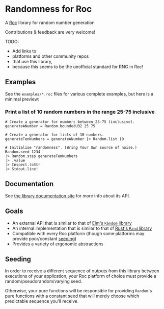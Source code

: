 # Randomness for Roc

A [Roc](https://github.com/roc-lang/roc) library for random number generation

Contributions & feedback are very welcome!

TODO:
- Add links to
- platforms and other community repos 
- that use this library,
- because this seems to be the unofficial standard for RNG in Roc!

## Examples

See the `examples/*.roc` files for various complete examples, but here is a minimal preview:

### Print a list of 10 random numbers in the range 25-75 inclusive

```roc
# Create a generator for numbers between 25-75 (inclusive).
generateANumber = Random.boundedU32 25 75

# Create a generator for lists of 10 numbers.
generateTenNumbers = generateANumber |> Random.list 10

# Initialise "randomness". (Bring Your Own source of noise.)
Random.seed 1234
|> Random.step generateTenNumbers
|> .value
|> Inspect.toStr
|> Stdout.line!
```

## Documentation

See [the library documentation site](https://JanCVanB.github.io/roc-random/)
for more info about its API.

## Goals

* An external API that is similar to that of
[Elm's `Random` library](https://github.com/elm/random)
* An internal implementation that is similar to that of
[Rust's `Rand` library](https://github.com/rust-random/rand)
* Compatible with every Roc platform
(though some platforms may provide poor/constant [seeding](#seeding))
* Provides a variety of ergonomic abstractions

## Seeding

In order to receive a different sequence of outputs from this library between executions of your application, your Roc platform of choice must provide a random/pseudorandom/varying seed.

Otherwise, your pure functions will be responsible for providing `Random`'s pure functions with a constant seed that will merely choose which predictable sequence you'll receive.
